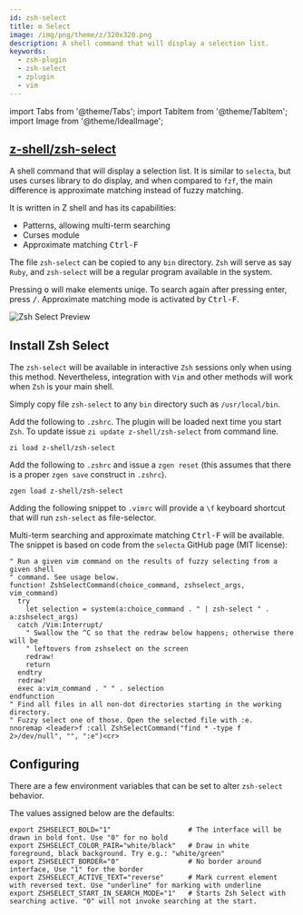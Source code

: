 ```yaml
---
id: zsh-select
title: ⚙️ Select
image: /img/png/theme/z/320x320.png
description: A shell command that will display a selection list.
keywords:
  - zsh-plugin
  - zsh-select
  - zplugin
  - vim
---
```


<!-- @format -->

import Tabs from '@theme/Tabs'; import TabItem from '@theme/TabItem'; import Image from '@theme/IdealImage';

## <i class="fa-brands fa-github"></i> [z-shell/zsh-select][]

A shell command that will display a selection list. It is similar to `selecta`, but uses curses library to do display, and when compared to `fzf`, the main difference is approximate matching instead of fuzzy matching.

It is written in Z shell and has its capabilities:

- Patterns, allowing multi-term searching
- Curses module
- Approximate matching <kbd>Ctrl-F</kbd>

The file `zsh-select` can be copied to any `bin` directory. `Zsh` will serve as say `Ruby`, and `zsh-select` will be a regular program available in the system.

Pressing <kbd>o</kbd> will make elements uniqe. To search again after pressing enter, press <kbd>/</kbd>. Approximate matching mode is activated by <kbd>Ctrl-F</kbd>.

<div className="ScreenView">
  <Image img="/img/cast/gif/zsh/zsh-select.gif" className="ImageView" alt="Zsh Select Preview" />
</div>

## Install Zsh Select

The `zsh-select` will be available in interactive `Zsh` sessions only when using this method. Nevertheless, integration with `Vim` and other methods will work when `Zsh` is your main shell.

<Tabs>
  <TabItem value="standalone" label="Standalone" default>

Simply copy file `zsh-select` to any `bin` directory such as `/usr/local/bin`.

  </TabItem>
  <TabItem value="zi" label="Zi">

Add the following to `.zshrc`. The plugin will be loaded next time you start `Zsh`. To update issue `zi update z-shell/zsh-select` from command line.

```shell title="~/.zshrc"
zi load z-shell/zsh-select
```

  </TabItem>
  <TabItem value="zgen" label="Zgen">

Add the following to `.zshrc` and issue a `zgen reset` (this assumes that there is a proper `zgen save` construct in `.zshrc`).

```shell title="~/.zshrc"
zgen load z-shell/zsh-select
```

  </TabItem>
  <TabItem value="vim" label="Vim">

Adding the following snippet to `.vimrc` will provide a `\f` keyboard shortcut that will run `zsh-select` as file-selector.

Multi-term searching and approximate matching <kbd>Ctrl-F</kbd> will be available. The snippet is based on code from the `selecta` GitHub page (MIT license):

```vim showLineNumbers
" Run a given vim command on the results of fuzzy selecting from a given shell
" command. See usage below.
function! ZshSelectCommand(choice_command, zshselect_args, vim_command)
  try
    let selection = system(a:choice_command . " | zsh-select " . a:zshselect_args)
  catch /Vim:Interrupt/
    " Swallow the ^C so that the redraw below happens; otherwise there will be
    " leftovers from zshselect on the screen
    redraw!
    return
  endtry
  redraw!
  exec a:vim_command . " " . selection
endfunction
" Find all files in all non-dot directories starting in the working directory.
" Fuzzy select one of those. Open the selected file with :e.
nnoremap <leader>f :call ZshSelectCommand("find * -type f 2>/dev/null", "", ":e")<cr>
```

  </TabItem>
</Tabs>

## Configuring

There are a few environment variables that can be set to alter `zsh-select` behavior.

The values assigned below are the defaults:

```shell showLineNumbers
export ZSHSELECT_BOLD="1"                   # The interface will be drawn in bold font. Use "0" for no bold
export ZSHSELECT_COLOR_PAIR="white/black"   # Draw in white foreground, black background. Try e.g.: "white/green"
export ZSHSELECT_BORDER="0"                 # No border around interface, Use "1" for the border
export ZSHSELECT_ACTIVE_TEXT="reverse"      # Mark current element with reversed text. Use "underline" for marking with underline
export ZSHSELECT_START_IN_SEARCH_MODE="1"   # Starts Zsh Select with searching active. "0" will not invoke searching at the start.
```

<!-- end-of-file -->
<!-- links -->

[z-shell/zsh-select]: https://github.com/z-shell/zsh-select
